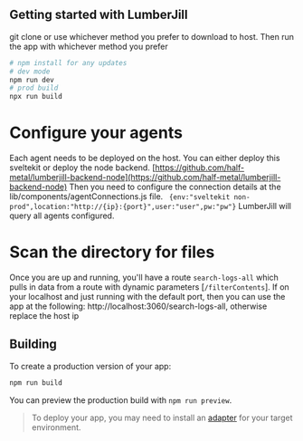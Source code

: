 

## Getting started with LumberJill

git clone or use whichever method you prefer to download to host. Then run the app with whichever method you prefer 

```bash
# npm install for any updates
# dev mode
npm run dev
# prod build
npx run build

```

# Configure your agents
Each agent needs to be deployed on the host. You can either deploy this sveltekit or deploy the node backend.
[https://github.com/half-metal/lumberjill-backend-node](https://github.com/half-metal/lumberjill-backend-node)
Then you need to configure the connection details at the lib/components/agentConnections.js file.
 ``` {env:"sveltekit non-prod",location:"http://{ip}:{port}",user:"user",pw:"pw"}```
 LumberJill will query all agents configured.

# Scan the directory for files
Once you are up and running, you'll have a route ```search-logs-all``` which pulls in data from a route with dynamic parameters [`/filterContents`]. If on your localhost and just running with the default port, then you can use the app at the following:
http://localhost:3060/search-logs-all, otherwise replace the host ip




## Building

To create a production version of your app:

```bash
npm run build
```

You can preview the production build with `npm run preview`.

> To deploy your app, you may need to install an [adapter](https://kit.svelte.dev/docs/adapters) for your target environment.
